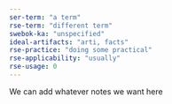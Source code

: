 ```yaml
---
ser-term: "a term"
rse-term: "different term"
swebok-ka: "unspecified"
ideal-artifacts: "arti, facts"
rse-practice: "doing some practical"
rse-applicability: "usually"
rse-usage: 0
---
```

We can add whatever notes we want here